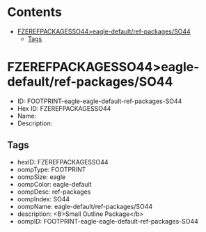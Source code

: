 



Contents
========

* [FZEREFPACKAGESSO44>eagle-default/ref-packages/SO44](#fzerefpackagesso44eagle-defaultref-packagesso44)
	* [Tags](#tags)

# FZEREFPACKAGESSO44>eagle-default/ref-packages/SO44

- ID: FOOTPRINT-eagle-eagle-default-ref-packages-SO44
- Hex ID: FZEREFPACKAGESSO44
- Name: 
- Description: 

## Tags

- hexID: FZEREFPACKAGESSO44
- oompType: FOOTPRINT
- oompSize: eagle
- oompColor: eagle-default
- oompDesc: ref-packages
- oompIndex: SO44
- oompName: eagle-default/ref-packages/SO44
- description: &lt;B&gt;Small Outline Package&lt;/b&gt;
- oompID: FOOTPRINT-eagle-eagle-default-ref-packages-SO44
